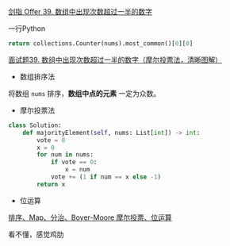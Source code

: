 [剑指 Offer 39. 数组中出现次数超过一半的数字](https://leetcode-cn.com/problems/shu-zu-zhong-chu-xian-ci-shu-chao-guo-yi-ban-de-shu-zi-lcof/)

一行Python

```python
return collections.Counter(nums).most_common()[0][0]
```

[面试题39. 数组中出现次数超过一半的数字（摩尔投票法，清晰图解）](https://leetcode-cn.com/problems/shu-zu-zhong-chu-xian-ci-shu-chao-guo-yi-ban-de-shu-zi-lcof/solution/mian-shi-ti-39-shu-zu-zhong-chu-xian-ci-shu-chao-3/)

- 数组排序法

将数组 `nums` 排序，**数组中点的元素** 一定为众数。

- 摩尔投票法

```python
class Solution:
    def majorityElement(self, nums: List[int]) -> int:
        vote = 0
        x = 0
        for num in nums:
            if vote == 0:
                x = num
            vote += (1 if num == x else -1)
        return x
```

- 位运算

[排序、Map、分治、Boyer-Moore 摩尔投票、位运算](https://leetcode-cn.com/problems/shu-zu-zhong-chu-xian-ci-shu-chao-guo-yi-ban-de-shu-zi-lcof/solution/pai-xu-map-fen-zhi-boyer-moore-mo-er-tou-piao-wei-/)

看不懂，感觉鸡肋


